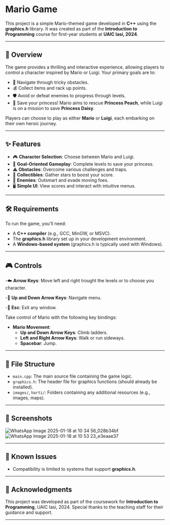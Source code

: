 # Mario Game

This project is a simple Mario-themed game developed in **C++** using the **graphics.h** library. It was created as part of the **Introduction to Programming** course for first-year students at **UAIC Iasi, 2024**.

---
## 🌟 Overview

The game provides a thrilling and interactive experience, allowing players to control a character inspired by Mario or Luigi. Your primary goals are to:

- 🏃 Navigate through tricky obstacles.
- 💰 Collect items and rack up points.
- 🛡 Avoid or defeat enemies to progress through levels.
- 👸 Save your princess! Mario aims to rescue **Princess Peach**, while Luigi is on a mission to save **Princess Daisy**.

Players can choose to play as either **Mario** or **Luigi**, each embarking on their own heroic journey.

---

## ✨ Features

- 🎮 **Character Selection**: Choose between Mario and Luigi.
- 🏰 **Goal-Oriented Gameplay**: Complete levels to save your princess.
- ⚠️ **Obstacles**: Overcome various challenges and traps.
- 💎 **Collectibles**: Gather stars to boost your score.
- 👾 **Enemies**: Outsmart and evade moving foes.
- 🖥 **Simple UI**: View scores and interact with intuitive menus.

---

## 🛠 Requirements

To run the game, you'll need:

- A **C++ compiler** (e.g., GCC, MinGW, or MSVC).
- The **graphics.h** library set up in your development environment.
- A **Windows-based system** (graphics.h is typically used with Windows).

---

## 🎮 Controls

-☁️ **Arrow Keys**: Move left and right trought the levels or to choose you character.    

-🎈 **Up and Down Arrow Keys**: Navigate menu.

-🎀 **Esc**: Exit any window.
  
Take control of Mario with the following key bindings:
- **Mario Movement**:
  - **Up and Down Arrow Keys**: Climb ladders.
  - **Left and Right Arrow Keys**: Walk or run sideways.
  - **Spacebar**: Jump.

---

## 📂 File Structure

- `main.cpp`: The main source file containing the game logic.
- `graphics.h`: The header file for graphics functions (should already be installed).
- `images/`, `harti/`: Folders containing any additional resources (e.g., images, maps).

---

## 📸 Screenshots

![WhatsApp Image 2025-01-18 at 10 34 56_028b34bf](https://github.com/user-attachments/assets/f3428a5c-e1d3-421b-ab20-fc8cba1dbea4)
![WhatsApp Image 2025-01-18 at 10 53 23_e3eaae37](https://github.com/user-attachments/assets/45799d0f-0984-4842-a1c3-f28e182f13dc)


---

## 🐞 Known Issues

- Compatibility is limited to systems that support **graphics.h**.

---


## 🙏 Acknowledgments

This project was developed as part of the coursework for **Introduction to Programming**, UAIC Iasi, 2024.
Special thanks to the teaching staff for their guidance and support.

---
